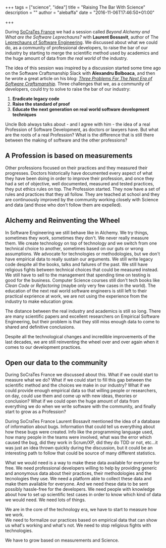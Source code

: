 +++
tags = ["science", "idea"]
title = "Raising The Bar With Science"
description = ""
author = "alebaffa"
date = "2016-11-06T17:46:50+01:00"

+++

During [SoCraTes France](https://socrates-fr.github.io/) we had a session called _Beyond Alchemy and What are the Software Leprechauns?_ with **Laurent Bossavit**, author of The [Leprechauns of Software Engineering](https://leanpub.com/leprechauns). We discussed about what we could do, as a community of professional developers, to raise the bar of our industry by starting to merge the scientific method used by academics and the huge amount of data from _the real world_ of the industry. 

The idea of this session was inspired by a discussion started some time ago on the Software Craftsmanship Slack with **Alexandru Bolboaca**, and then he wrote a great article on his blog: [_Three Problems For The Next Era of Software Craftsmanship_](http://www.alexbolboaca.ro/articles/three-problems-for-the-next-era-of-software-craftsmanship). Three challenges that we, as a community of developers, could try to solve to raise the bar of our industry: 
1. **Eradicate legacy code**
2. **Raise the standard of proof**
3. **Educate the next generation on real world software development techniques**

Uncle Bob always talks about - and I agree with him - the idea of a real Profession of Software Development, as doctors or lawyers have. But what are the roots of a real Profession? What is the difference that is still there between the making of software and the other professions?

## A Profession is based on measurements
Other professions focused on their practices and they measured their progresses. Doctors historically have documented every aspect of what they have been doing in order to improve their profession, and once they had a set of objective, well documented, measured and tested practices, they put ethics rules on top. The Profession started. They now have a set of rules and practices that they all follow. They are teached at school and they are continuously improved by the community working closely with Science and data (and those who don't follow them are expelled).   

## Alchemy and Reinventing the Wheel
In Software Engineering we still behave like in Alchemy. We try things, sometimes they work, sometimes they don't. We never really measure them. We create technology on top of technology and we switch from one technical choice to another, sometimes based on our guts or wrong assumptions. We advocate for technologies or methodologies, but we don't have empirical data to really sustain our arguments. We still write legacy code despite all the books, talks and failures of the past. We still have religious fights between technical choices that could be measured instead. We still have to sell to the management that spending time on testing is good for the business. Computer Science courses still don't tech books like _Clean Code_ or _Refactoring_ (maybe only very few cases in the world). The education of the next real world software engineers is still left to their practical exprience at work, we are not using the experience from the industry to make education grow.

The distance between the real industry and academics is still so long. There are many scientific papers and excellent researchers on Empirical Software Engineering, but their problem is that they still miss enough data to come to shared and definitive conclusions. 

Despite all the technological changes and incredible improvements of the last decades, we are still reinventing the wheel over and over again when it comes to our development practices. 

## Open our data to the community
During SoCraTes France we discussed about this.
What if we could start to measure what we do? What if we could start to fill this gap between the scientific method and the choices we make in our industry? What if we could provide enough empirical data so that willing people or researchers, on day, could use them and come up with new ideas, theories or conclusion? What if we could open the huge amount of data from everything we do when we write software with the community, and finally start to grow as a Profession? 

During SoCraTes France Laurent Bossavit mentioned the idea of a database of information about bugs. Information that could tell us everything about how these bugs were created. Info like the programming language used, how many people in the teams were involved, what was the error which caused the bug, did they work in Scrum/XP, did they do TDD or not, etc...it was just an idea thrown quickly during the discussion, but it could be an interesting path to follow that could be source of many different statistics.

What we would need is a way to make these data available for everyone for free. We need professional developers willing to help by providing generic and anonymous data about their practices, their methodologies and the tecnologies they use. We need a platform able to collect these data and make them available for everyone. And we need these data to be sent possibly hassle-free for the developers. We need people with knowledge about how to set up scientific test cases in order to know which kind of data we would need. We need lots of things.

We are in the core of the technology era, we have to start to measure how we work.    
We need to formalize our practices based on empirical data that can show us what's working and what's not. We need to stop religious fights with technologies. 

We have to grow based on measurements and Science.